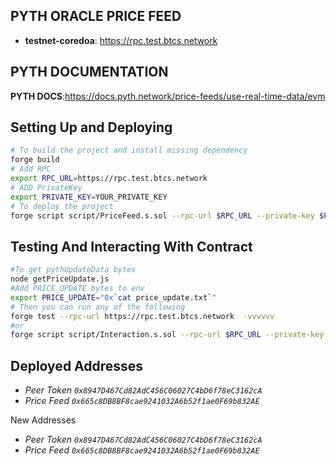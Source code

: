 ## PYTH ORACLE PRICE FEED

- **testnet-coredoa**: https://rpc.test.btcs.network

## PYTH DOCUMENTATION

**PYTH DOCS**:https://docs.pyth.network/price-feeds/use-real-time-data/evm

## Setting Up and Deploying

```sh
# To build the project and install missing dependency
forge build
# Add RPC
export RPC_URL=https://rpc.test.btcs.network
# ADD PrivateKey
export PRIVATE_KEY=YOUR_PRIVATE_KEY
# To deploy the project
forge script script/PriceFeed.s.sol --rpc-url $RPC_URL --private-key $PRIVATE_KEY --broadcast --legacy
```

## Testing And Interacting With Contract
```sh
#To get pythUpdateData bytes
node getPriceUpdate.js
#Add PRICE_UPDATE bytes to env
export PRICE_UPDATE="0x`cat price_update.txt`"
# Then you can run any of the following
forge test --rpc-url https://rpc.test.btcs.network  -vvvvvv
#or
forge script script/Interaction.s.sol --rpc-url $RPC_URL --private-key $PRIVATE_KEY --broadcast --legacy
```

## Deployed Addresses

- _Peer Token `0x8947D467Cd82AdC456C06027C4bD6f78eC3162cA`_
- _Price Feed `0x665c8DB8BF8cae9241032A6b52f1ae0F69b832AE`_

New Addresses
- _Peer Token `0x8947D467Cd82AdC456C06027C4bD6f78eC3162cA`_
- _Price Feed `0x665c8DB8BF8cae9241032A6b52f1ae0F69b832AE`_

